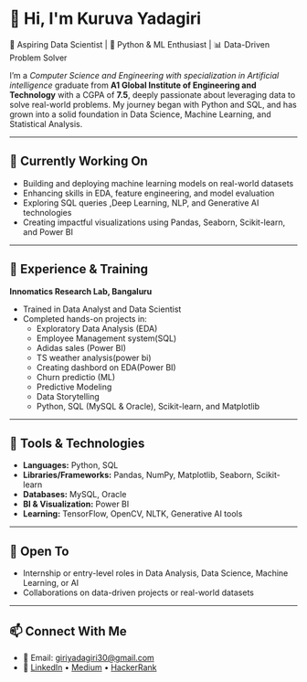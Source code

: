 # 👋 Hi, I'm Kuruva Yadagiri

🎯 Aspiring Data Scientist | 🐍 Python & ML Enthusiast | 📊 Data-Driven Problem Solver

I’m a _Computer Science and Engineering with specialization in Artificial intelligence_ graduate from **A1 Global Institute of Engineering and Technology** with a CGPA of **7.5**, deeply passionate about leveraging data to solve real-world problems. My journey began with Python and SQL, and has grown into a solid foundation in Data Science, Machine Learning, and Statistical Analysis.

---

## 🌱 Currently Working On

- Building and deploying machine learning models on real-world datasets  
- Enhancing skills in EDA, feature engineering, and model evaluation  
- Exploring SQL queries ,Deep Learning, NLP, and Generative AI technologies  
- Creating impactful visualizations using Pandas, Seaborn, Scikit-learn, and Power BI  

---

## 💼 Experience & Training

**Innomatics Research Lab, Bangaluru**

- Trained in Data Analyst and Data Scientist  
- Completed hands-on projects in:  
  - Exploratory Data Analysis (EDA)
  - Employee Management system(SQL)
  - Adidas sales (Power BI)
  - TS weather analysis(power bi)
  - Creating dashbord on EDA(Power BI)
  - Churn predictio (ML)
  - Predictive Modeling
  - Data Storytelling  
  - Python, SQL (MySQL & Oracle), Scikit-learn, and Matplotlib  

---

## 🧰 Tools & Technologies

- **Languages:** Python, SQL  
- **Libraries/Frameworks:** Pandas, NumPy, Matplotlib, Seaborn, Scikit-learn  
- **Databases:** MySQL, Oracle  
- **BI & Visualization:** Power BI  
- **Learning:** TensorFlow, OpenCV, NLTK, Generative AI tools  

---

## 🤝 Open To

- Internship or entry-level roles in Data Analysis, Data Science, Machine Learning, or AI  
- Collaborations on data-driven projects or real-world datasets  

---

## 📫 Connect With Me

- 📧 Email: [giriyadagiri30@gmail.com](mailto:giriyadagiri30@gmail.com)  
- 🔗 [LinkedIn](https://www.linkedin.com/in/k-yadagiri) • [Medium](#) • [HackerRank](#)

